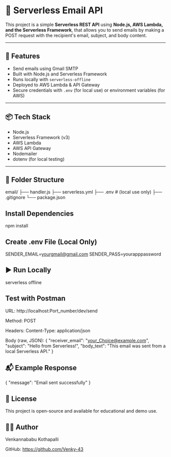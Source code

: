 # 📧 Serverless Email API

This project is a simple **Serverless REST API** using **Node.js, AWS Lambda, and the Serverless Framework**, that allows you to send emails by making a POST request with the recipient's email, subject, and body content.

---

## 🚀 Features

- Send emails using Gmail SMTP
- Built with Node.js and Serverless Framework
- Runs locally with `serverless-offline`
- Deployed to AWS Lambda & API Gateway
- Secure credentials with `.env` (for local use) or environment variables (for AWS)

---

## 📦 Tech Stack

- Node.js
- Serverless Framework (v3)
- AWS Lambda
- AWS API Gateway
- Nodemailer
- dotenv (for local testing)

---

## 📁 Folder Structure

email/
├── handler.js
├── serverless.yml
├── .env # (local use only)
├── .gitignore
└── package.json

## Install Dependencies

npm install

 ## Create .env File (Local Only)

 SENDER_EMAIL=yourgmail@gmail.com
 SENDER_PASS=yourapppassword

 ## ▶️ Run Locally

 serverless offline

## Test with Postman

URL: http://localhost:Port_number/dev/send

Method: POST

Headers: Content-Type: application/json

Body (raw, JSON):
{
  "receiver_email": "your_Choice@example.com",
  "subject": "Hello from Serverless!",
  "body_text": "This email was sent from a local Serverless API."
}

## 📬 Example Response

{
  "message": "Email sent successfully"
}

## 📜 License

This project is open-source and available for educational and demo use.

## 🙋‍♂️ Author

Venkannababu Kothapalli

GitHub: https://github.com/Venky-43


